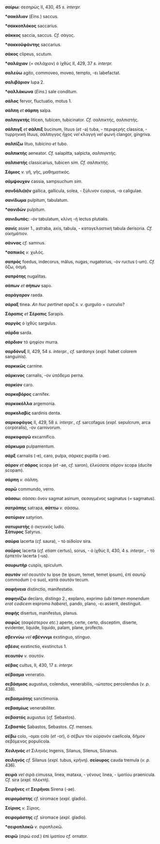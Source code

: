 **σαίρω:** σεσηρώς II, 430, 45 *s. interpr.*

**\*σακάλιον** (*Eins.*) saccus.

**\*σακκοπλόκος** saccarius.

**σάκκος** saccia, saccus. *Cf.* σάγος.

**\*σακκοϋφάντης** saccarius.

**σάκος** clipeus, scutum.

**\*σαλάχιον** (= σελάχιον) ὁ ἰχθύς II, 429, 37 *s. interpr.*

**σαλεύω** agito, commoveo, moveo, tempto, -ει labefactat.

**σαλιβάριον** lupa 2.

**\*σαλλάκωνα** (*Eins.*) sale conditum.

**σάλος** fervor, fluctuatio, motus 1.

**σάλπη** *et* **σάρπη** salpa.

**σαλπιγκτής** liticen, tubicen, tubicinator. *Cf.* σαλπικτής,
σαλπιστής.

**σάλπιγξ** *et* **σάλπιξ** bucinum, lituus (*et* -a) tuba, - περιφερής
classica, - τυρρηνική lituus, σάλπιγγος ἦχος *vel* κλαγγή *vel* φωνή
clangor, gingriva.

**σαλπίζω** lituo, tubicino *et* tubo.

**σαλπικτής** aeneator. *Cf.* salapitta, salpicta, σαλπιγκτής.

**σαλπιστής** classicarius, tubicen *sim. Cf.* σαλπικτής.

**Σάμιος** *v.* γῆ, γῆς, μαθηματικός.

**σάμψουχον** cassia, sampsuchum *sim.*

**σανδάλι(ο)ν** gallica, gallicula, solea, - ξύλινον cuspus, -α
caligulae.

**σανίδωμα** pulpitum, tabulatum.

**\*σανιδών** pulpitum.

**σανιδωτός:** -όν tabulatum, κλίνη -ή lectus plutialis.

**σανίς** asser 1., astraba, axis, tabula, - καταγελαστική tabula
derisoria. *Cf.* οἰκημάτιον.

**σάννας** *cf.* samnus.

**\*σαπικός** *v.* χυλός.

**σαπρός** foedus, indecorus, mălus, nugas, nugatorius, -όν ructus
(-um). *Cf.* ὄζω, ὀσμή.

**σαπρότης** nugalitas.

**σάπων** *et* **σήπων** sapo.

**σαράγαρον** raeda.

**σάραξ** tinea. *An huc pertinet* αραζ *s. v.* gurgulio = curculio?

**Σάραπις** *et* **Σέραπις** Sarapis.

**σαργὸς** ὁ ἰχθύς sargulus.

**σάρδα** sarda.

**σάρδιον** τὸ ψηφίον murra.

**σαρδόνυξ** II, 429, 54 *s. interpr.*, *cf.* sardonyx (*expl.* habet
colorem sanguinis).

**σαρκικῶς** carnine.

**σάρκινος** carnalis, -ον ὑπόδεμα perna.

**σαρκίον** caro.

**σαρκοβόρος** carnifex.

**σαρκοκόλλα** argemonia.

**σαρκολαβίς** sardinis denta.

**σαρκοφάγος** II, 429, 58 *s. interpr.*, *cf.* sarcofagus (*expl.*
sepulcrum, arca corporalis), -ον carnivorum.

**σαρκοφαγῶ** excarnifico.

**σάρκωμα** pulpamentum.

**σάρξ** carnalis (-e), caro, pulpa, σάρκες pupilla (-ae).

**σάρον** *et* **σάρος** scopa (*et* -ae, *cf.* saron), ἑλκύσατε σάρον
scopa (ducite scopam).

**σάρπη** *v.* σάλπη.

**σαρῶ** commundo, verro.

**σάσσω:** σάσσει ὄνον sagmat asinum, σεσαγμένος saginatus (= sagmatus).

**σατράπης** satrapa, **σάττω** *v.* σάσσω.

**σατύριον** satyrion.

**σατυριστὴς** ὁ σκηνικός ludio.**\
Σάτυρος** Satyrus.

**σαύρα** lacerta (*cf.* saura), - τὸ αἰδοῖον sira.

**σαῦρος** lacerta (*cf. etiam* certus), sorus, - ὁ ἰχθύς II, 430, 4 *s.
interpr.*, - τὸ ἑρπετόν lacerta (-us).

**σαυρωτήρ** cuspis, spiculum.

**σαυτόν** *vel* σεαυτόν tu ipse (te ipsum, temet, temet ipsum), ἐπὶ
σαυτῷ commodum (-o suo), κατὰ σαυτόν tecum.

**σαφήνεια** distinctio, manifestatio.

**σαφηνίζω** declaro, distingo 2., explano, exprimo (*ubi tamen monendum
erat codicem* expromo *habere*), pando, plano, -ει asserit, destinguit.

**σαφής** disertus, manifestus, planus.

**σαφῶς** (σαφέστερον *etc.*) aperte, certe, certo, disceptim, diserte,
evidenter, liquide, liquido, palam, plane, profecto.

**σβεννύω** *vel* **σβένννμι** exstinguo, stinguo.

**σβέσις** exstinctio, exstinctus 1.

**σεαυτόν** *v.* σαυτόν.

**σέβας** cultus, II, 430, 17 *s. interpr.*

**σέβασμα** veneratio.

**σεβάσμιος** augustus, colendus, venerabilis, -ιώτατος percolendus (*v.
p.* 438).

**σεβασμιότης** sanctimonia.

**σεβασμίως** venerabiliter.

**σεβαστός** augustus (*cf.* Sebastos).

**Σεβαστός** Sabastos, Sebastos. *Cf.* menses.

**σέβω** colo, -ομαι colo (*et* -or), ὁ σέβων τὸν οὐρανόν caelicola,
δῆμον σεβόμενος populicola.

**Χειληνός** *et* Σιληνός Ingenis, Silanus, Silenus, Silvanus.

**σειληνός** *cf.* Silanus (*expl.* tubus, κρήνη). **σείουρος** cauda
tremula (*v. p.* 436).

**σειρά** *vel* σιρά cimussa, linea, mataxa, - γένους linea, - ἱματίου
praenicula. *Cf.* sira (*expl.* πλεκτή).

**Σειρῆνες** *et* **Σειρῆναι** Sirena (-ae).

**σειρομάστης** *cf.* siromace (*expl.* gladio).

**Σείριος** *v.* Σίριος.

**σειρομάστης** *cf.* siromace (*expl.* gladio).

**\*σειροπλοκῶ** *v.* σιροπλοκῶ.

**σειρῶ** (σιρώ *cod.*) ἐπὶ ἱματίου *cf.* ornator.
